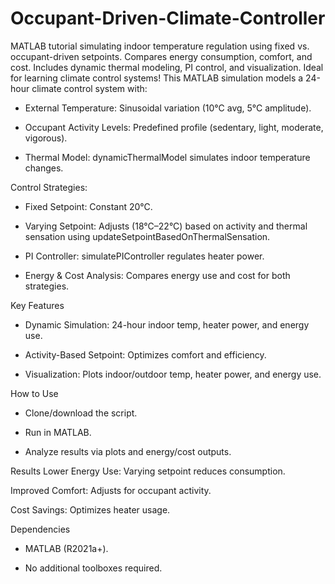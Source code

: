 # Occupant-Driven-Climate-Controller
MATLAB tutorial simulating indoor temperature regulation using fixed vs. occupant-driven setpoints. Compares energy consumption, comfort, and cost. Includes dynamic thermal modeling, PI control, and visualization. Ideal for learning climate control systems!
This MATLAB simulation models a 24-hour climate control system with:

- External Temperature: Sinusoidal variation (10°C avg, 5°C amplitude).

- Occupant Activity Levels: Predefined profile (sedentary, light, moderate, vigorous).

- Thermal Model: dynamicThermalModel simulates indoor temperature changes.

Control Strategies:

- Fixed Setpoint: Constant 20°C.

- Varying Setpoint: Adjusts (18°C–22°C) based on activity and thermal sensation using updateSetpointBasedOnThermalSensation.

- PI Controller: simulatePIController regulates heater power.

- Energy & Cost Analysis: Compares energy use and cost for both strategies.

Key Features
- Dynamic Simulation: 24-hour indoor temp, heater power, and energy use.

- Activity-Based Setpoint: Optimizes comfort and efficiency.

- Visualization: Plots indoor/outdoor temp, heater power, and energy use.

How to Use
- Clone/download the script.

- Run in MATLAB.

- Analyze results via plots and energy/cost outputs.

Results
Lower Energy Use: Varying setpoint reduces consumption.

Improved Comfort: Adjusts for occupant activity.

Cost Savings: Optimizes heater usage.

Dependencies
- MATLAB (R2021a+).

- No additional toolboxes required.

